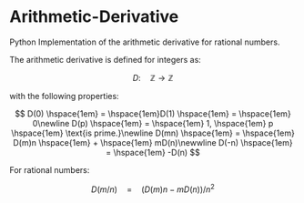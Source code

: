 # Arithmetic-Derivative
Python Implementation of the arithmetic derivative for rational numbers.

The arithmetic derivative is defined for integers as:

$$
D: \hspace{1em} \mathbb{Z} \longrightarrow \mathbb{Z}
$$

with the following properties:

$$
D(0) \hspace{1em} = \hspace{1em}D(1) \hspace{1em} = \hspace{1em} 0\newline
D(p) \hspace{1em} = \hspace{1em} 1, \hspace{1em} p \hspace{1em} \text{is prime.}\newline
D(mn) \hspace{1em} = \hspace{1em} D(m)n \hspace{1em} + \hspace{1em} mD(n)\newwline
D(-n) \hspace{1em} = \hspace{1em} -D(n)
$$

For rational numbers:

$$
D(m/n) \hspace{1em} = \hspace{1em} (D(m)n - mD(n))/n^2
$$
